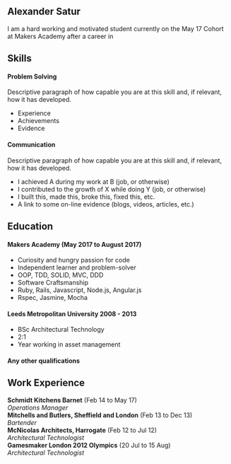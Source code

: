 ## Alexander Satur

I am a hard working and motivated student currently on the May 17 Cohort at Makers Academy after a career in 

## Skills

#### Problem Solving

Descriptive paragraph of how capable you are at this skill and, if relevant, how it has developed.

- Experience
- Achievements
- Evidence

#### Communication

Descriptive paragraph of how capable you are at this skill and, if relevant, how it has developed.

- I achieved A during my work at B (job, or otherwise)
- I contributed to the growth of X while doing Y (job, or otherwise)
- I built this, made this, broke this, fixed this, etc.
- A link to some on-line evidence (blogs, videos, articles, etc.)

## Education

#### Makers Academy (May 2017 to August 2017)

- Curiosity and hungry passion for code
- Independent learner and problem-solver
- OOP, TDD, SOLID, MVC, DDD
- Software Craftsmanship
- Ruby, Rails, Javascript, Node.js, Angular.js
- Rspec, Jasmine, Mocha

#### Leeds Metropolitan University	2008 - 2013

- BSc Architectural Technology
- 2:1
- Year working in asset management

#### Any other qualifications

## Work Experience

**Schmidt Kitchens Barnet** (Feb 14 to May 17)    
*Operations Manager*  
**Mitchells and Butlers, Sheffield and London** (Feb 13 to Dec 13)   
*Bartender*  
**McNicolas Architects, Harrogate** (Feb 12 to Jul 12)   
*Architectural Technologist*  
**Gamesmaker London 2012 Olympics** (20 Jul to 15 Aug)   
*Architectural Technologist*  
